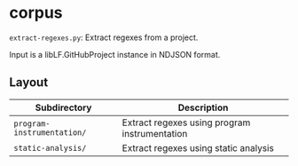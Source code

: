 # corpus

`extract-regexes.py`: Extract regexes from a project.

Input is a libLF.GitHubProject instance in NDJSON format.

## Layout

| Subdirectory | Description |
|------|-------------|
| `program-instrumentation/` | Extract regexes using program instrumentation |
| `static-analysis/` | Extract regexes using static analysis |

